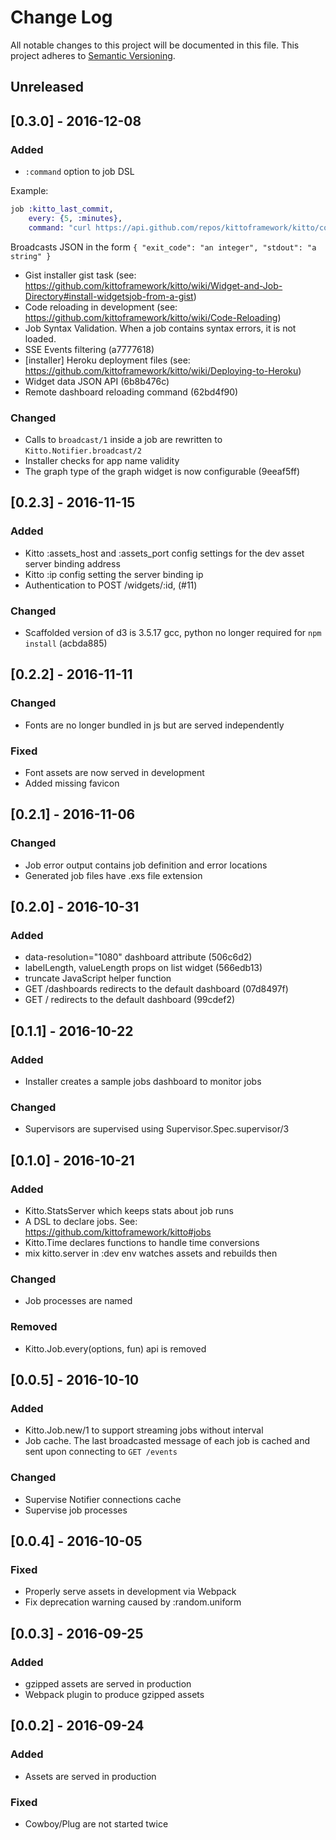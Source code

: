 # Change Log
All notable changes to this project will be documented in this file.
This project adheres to [Semantic Versioning](http://semver.org/).

## Unreleased

## [0.3.0] - 2016-12-08

### Added

* `:command` option to job DSL

Example:

```elixir
job :kitto_last_commit,
    every: {5, :minutes},
    command: "curl https://api.github.com/repos/kittoframework/kitto/commits\?page\=1\&per_page\=1"
```

Broadcasts JSON in the form `{ "exit_code": "an integer", "stdout": "a string" }`

* Gist installer gist task
(see: https://github.com/kittoframework/kitto/wiki/Widget-and-Job-Directory#install-widgetsjob-from-a-gist)
* Code reloading in development (see: https://github.com/kittoframework/kitto/wiki/Code-Reloading)
* Job Syntax Validation. When a job contains syntax errors, it is not loaded.
* SSE Events filtering (a7777618)
* [installer] Heroku deployment files (see: https://github.com/kittoframework/kitto/wiki/Deploying-to-Heroku)
* Widget data JSON API (6b8b476c)
* Remote dashboard reloading command (62bd4f90)

### Changed

* Calls to `broadcast/1` inside a job are rewritten to `Kitto.Notifier.broadcast/2`
* Installer checks for app name validity
* The graph type of the graph widget is now configurable (9eeaf5ff)

## [0.2.3] - 2016-11-15

### Added

* Kitto :assets_host and :assets_port config settings for the dev asset server
  binding address
* Kitto :ip config setting the server binding ip
* Authentication to POST /widgets/:id, (#11)

### Changed

* Scaffolded version of d3 is 3.5.17 gcc, python no longer required for
  `npm install` (acbda885)

## [0.2.2] - 2016-11-11

### Changed

* Fonts are no longer bundled in js but are served independently

### Fixed

* Font assets are now served in development
* Added missing favicon

## [0.2.1] - 2016-11-06

### Changed

* Job error output contains job definition and error locations
* Generated job files have .exs file extension

## [0.2.0] - 2016-10-31

### Added

* data-resolution="1080" dashboard attribute (506c6d2)
* labelLength, valueLength props on list widget (566edb13)
* truncate JavaScript helper function
* GET /dashboards redirects to the default dashboard (07d8497f)
* GET / redirects to the default dashboard (99cdef2)

## [0.1.1] - 2016-10-22

### Added

* Installer creates a sample jobs dashboard to monitor jobs

### Changed

* Supervisors are supervised using Supervisor.Spec.supervisor/3

## [0.1.0] - 2016-10-21

### Added

* Kitto.StatsServer which keeps stats about job runs
* A DSL to declare jobs. See: https://github.com/kittoframework/kitto#jobs
* Kitto.Time declares functions to handle time conversions
* mix kitto.server in :dev env watches assets and rebuilds then

### Changed

* Job processes are named

### Removed

* Kitto.Job.every(options, fun)  api is removed

## [0.0.5] - 2016-10-10

### Added

* Kitto.Job.new/1 to support streaming jobs without interval
* Job cache. The last broadcasted message of each job is cached and sent
  upon connecting to `GET /events`

### Changed

* Supervise Notifier connections cache
* Supervise job processes

## [0.0.4] - 2016-10-05

### Fixed

* Properly serve assets in development via Webpack
* Fix deprecation warning caused by :random.uniform

## [0.0.3] - 2016-09-25

### Added

* gzipped assets are served in production
* Webpack plugin to produce gzipped assets

## [0.0.2] - 2016-09-24

### Added

* Assets are served in production

### Fixed

* Cowboy/Plug are not started twice
